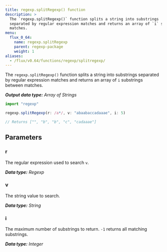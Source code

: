 ```yaml
---
title: regexp.splitRegexp() function
description: >
  The `regexp.splitRegexp()` function splits a string into substrings
  separated by regular expression matches and returns an array of `i` substrings between
  matches.
menu:
  flux_0_64:
    name: regexp.splitRegexp
    parent: regexp-package
    weight: 1
aliases:
  - /flux/v0.64/functions/regexp/splitregexp/
---
```


The `regexp.splitRegexp()` function splits a string into substrings separated by
regular expression matches and returns an array of `i` substrings between matches.

_**Output data type:** Array of Strings_

```js
import "regexp"

regexp.splitRegexp(r: /a*/, v: "abaabaccadaaae", i: 5)

// Returns ["", "b", "b", "c", "cadaaae"]
```

## Parameters

### r
The regular expression used to search `v`.

_**Data type:** Regexp_

### v
The string value to search.

_**Data type:** String_

### i
The maximum number of substrings to return.
`-1` returns all matching substrings.

_**Data type:** Integer_
